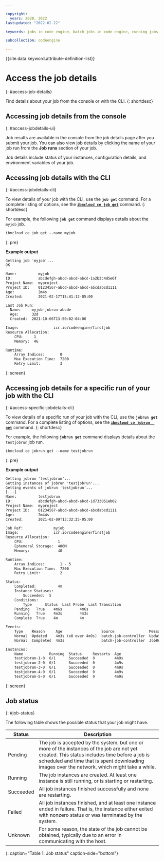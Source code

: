 ```yaml
---

copyright:
  years: 2020, 2022
lastupdated: "2022-02-22"

keywords: jobs in code engine, batch jobs in code engine, running jobs with code engine, creating jobs with code engine, images for jobs in code engine, jobs, job run, environment variables

subcollection: codeengine

---
```


{{site.data.keyword.attribute-definition-list}}

# Access the job details
{: #access-job-details}

Find details about your job from the console or with the CLI.
{: shortdesc}

## Accessing job details from the console
{: #access-jobdetails-ui}

Job results are available in the console from the job details page after you submit your job. You can also view job details by clicking the name of your job run from the **Job runs** section of your job. 

Job details include status of your instances, configuration details, and environment variables of your job.  

## Accessing job details with the CLI
{: #access-jobdetails-cli}

To view details of your job with the CLI, use the **`job get`** command. For a complete listing of options, see the [**`ibmcloud ce job get`**](/docs/codeengine?topic=codeengine-cli#cli-job-get) command. 
{: shortdesc}

For example, the following **`job get`** command displays details about the `myjob` job.

```txt
ibmcloud ce job get --name myjob
```
{: pre}

**Example output**

```txt
Getting job 'myjob'...
OK

Name:          myjob
ID:            abcdefgh-abcd-abcd-abcd-1a2b3c4d5e6f
Project Name:  myproject
Project ID:    01234567-abcd-abcd-abcd-abcdabcd1111
Age:           2m4s
Created:       2021-02-17T15:41:12-05:00

Last Job Run:
  Name:     myjob-jobrun-abcde
  Age:      32d
  Created:  2021-10-06T13:50:02-04:00

Image:                icr.io/codeengine/firstjob
Resource Allocation:
    CPU:     1
    Memory:  4G

Runtime:
    Array Indices:       0
    Max Execution Time:  7200
    Retry Limit:         3
```
{: screen}


## Accessing job details for a specific run of your job with the CLI
{: #access-specific-jobdetails-cli}

To view details of a specific run of your job with the CLI, use the **`jobrun get`** command. For a complete listing of options, see the [**`ibmcloud ce jobrun  get`**](/docs/codeengine?topic=codeengine-cli#cli-jobrun-get) command. 
{: shortdesc}

For example, the following **`jobrun get`** command displays details about the `testjobrun` job run.

```txt
ibmcloud ce jobrun get --name testjobrun
```
{: pre}

**Example output**

```txt
Getting jobrun 'testjobrun'...
Getting instances of jobrun 'testjobrun'...
Getting events of jobrun 'testjobrun'...
[...]
Name:          testjobrun
ID:            abcdefgh-abcd-abcd-abcd-1d733051eb02
Project Name:  myproject
Project ID:    01234567-abcd-abcd-abcd-abcdabcd1111
Age:           2m44s
Created:       2021-02-09T13:32:25-05:00

Job Ref:              myjob
Image:                icr.io/codeengine/firstjob
Resource Allocation:
    CPU:                1
    Ephemeral Storage:  400M
    Memory:             4G

Runtime:
    Array Indices:       1 - 5
    Max Execution Time:  7200
    Retry Limit:         2

Status:
    Completed:          4m
    Instance Statuses:
        Succeeded:  5
    Conditions:
        Type      Status  Last Probe  Last Transition
    Pending   True    4m6s        4m6s
    Running   True    4m3s        4m3s
    Complete  True    4m          4m

Events:
    Type    Reason     Age                  Source                Messages
    Normal  Updated    4m3s (x8 over 4m9s)  batch-job-controller  Updated JobRun "testjobrun"
    Normal  Completed  4m3s                 batch-job-controller  JobRun completed successfully

Instances:
    Name            Running  Status     Restarts  Age
    testjobrun-1-0  0/1      Succeeded  0         4m9s
    testjobrun-2-0  0/1      Succeeded  0         4m9s
    testjobrun-3-0  0/1      Succeeded  0         4m9s
    testjobrun-4-0  0/1      Succeeded  0         4m9s
    testjobrun-5-0  0/1      Succeeded  0         4m9s
```
{: screen}


## Job status
{: #job-status}

The following table shows the possible status that your job might have.

| Status | Description |
| ------ | ------------|
| Pending | The job is accepted by the system, but one or more of the instances of the job are not yet created. This status includes time before a job is scheduled and time that is spent downloading images over the network, which might take a while. |
| Running | The job instances are created. At least one instance is still running, or is starting or restarting. |
| Succeeded | All job instances finished successfully and none are restarting. |
| Failed | All job instances finished, and at least one instance ended in failure. That is, the instance either exited with nonzero status or was terminated by the system.
| Unknown | For some reason, the state of the job cannot be obtained, typically due to an error in communicating with the host. |
{: caption="Table 1. Job status" caption-side="bottom"}

